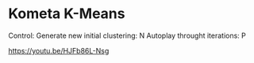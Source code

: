 # Kometa K-Means

Control:
Generate new initial clustering: N
Autoplay throught iterations: P

https://youtu.be/HJFb86L-Nsg